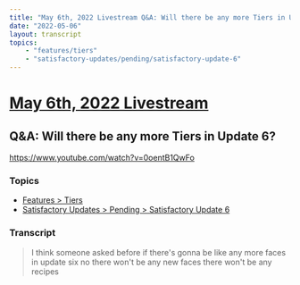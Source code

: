 ```yaml
---
title: "May 6th, 2022 Livestream Q&A: Will there be any more Tiers in Update 6?"
date: "2022-05-06"
layout: transcript
topics:
    - "features/tiers"
    - "satisfactory-updates/pending/satisfactory-update-6"
---
```

# [May 6th, 2022 Livestream](../2022-05-06.md)
## Q&A: Will there be any more Tiers in Update 6?
https://www.youtube.com/watch?v=0oentB1QwFo

### Topics
* [Features > Tiers](../topics/features/tiers.md)
* [Satisfactory Updates > Pending > Satisfactory Update 6](../topics/satisfactory-updates/pending/satisfactory-update-6.md)

### Transcript

> I think someone asked before if there's gonna be like any more faces in update six no there won't be any new faces there won't be any recipes
